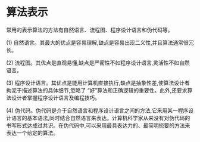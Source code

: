 # 算法表示

常用的表示算法的方法有自然语言、流程图、程序设计语言和伪代码等。

(1) 自然语言。其最大的优点是容易理解,缺点是容易出现二义性,并且算法通常很冗长。

(2) 流程图。其优点是直观易懂,缺点是严密性不如程序设计语言,灵活性不如自然语言。

(3) 程序设计语言。其优点是能用计算机直接执行,缺点是抽象性差,使算法设计者拘泥于描述算法的具体细节,忽略了 “好”算法和正确逻辑的重要性。此外,还要求算法设计者掌握程序设计语言及编程技巧。

(4) 伪代码。伪代码是介于自然语言和程序设计语言之间的方法,它釆用某一程序设计语言的基本语法,同时结合自然语言来表达。计算机科学家从来没有对伪代码的书写形式达成过共识。在伪代码中,可以采用最具表达力的、最简明扼要的方法来表达一个给定的算法。
